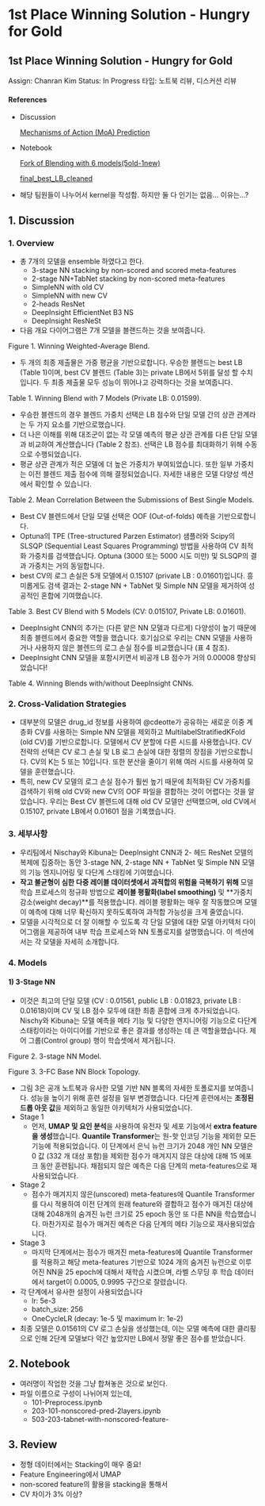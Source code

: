 # 1st Place Winning Solution - Hungry for Gold

## 1st Place Winning Solution - Hungry for Gold

Assign: Chanran Kim Status: In Progress 타입: 노트북 리뷰, 디스커션 리뷰

#### References

* Discussion

  [Mechanisms of Action \(MoA\) Prediction](https://www.kaggle.com/c/lish-moa/discussion/201510)

* Notebook

  [Fork of Blending with 6 models\(5old-1new\)](https://www.kaggle.com/nischaydnk/fork-of-blending-with-6-models-5old-1new)

  [final\_best\_LB\_cleaned](https://www.kaggle.com/markpeng/final-best-lb-cleaned/notebook?scriptVersionId=48582693)

* 해당 팀원들이 나누어서 kernel을 작성함. 하지만 둘 다 인기는 없음... 이유는...?

## 1. Discussion

### 1. Overview

* 총 7개의 모델을 ensemble 하였다고 한다.
  * 3-stage NN stacking by non-scored and scored meta-features
  * 2-stage NN+TabNet stacking by non-scored meta-features
  * SimpleNN with old CV
  * SimpleNN with new CV
  * 2-heads ResNet
  * DeepInsight EfficientNet B3 NS
  * DeepInsight ResNeSt
* 다음 개요 다이어그램은 7개 모델을 블랜드하는 것을 보여줍니다.

Figure 1. Winning Weighted-Average Blend.

* 두 개의 최종 제출물은 가중 평균을 기반으로합니다. 우승한 블렌드는 best LB \(Table 1\)이며, best CV 블렌드 \(Table 3\)는 private LB에서 5위를 달성 할 수치입니다. 두 최종 제출물 모두 성능이 뛰어나고 강력하다는 것을 보여줍니다.

Table 1. Winning Blend with 7 Models \(Private LB: 0.01599\).

* 우승한 블렌드의 경우 블렌드 가중치 선택은 LB 점수와 단일 모델 간의 상관 관계라는 두 가지 요소를 기반으로했습니다.
* 더 나은 이해를 위해 대조군이 없는 각 모델 예측의 평균 상관 관계를 다른 단일 모델과 비교하여 계산했습니다 \(Table 2 참조\). 선택은 LB 점수를 최대화하기 위해 수동으로 수행되었습니다.
* 평균 상관 관계가 적은 모델에 더 높은 가중치가 부여되었습니다. 또한 일부 가중치는 이전 블렌드 제출 점수에 의해 결정되었습니다. 자세한 내용은 모델 다양성 섹션에서 확인할 수 있습니다.

Table 2. Mean Correlation Between the Submissions of Best Single Models.

* Best CV 블렌드에서 단일 모델 선택은 OOF \(Out-of-folds\) 예측을 기반으로합니다.
* Optuna의 TPE \(Tree-structured Parzen Estimator\) 샘플러와 Scipy의 SLSQP \(Sequential Least Squares Programming\) 방법을 사용하여 CV 최적화 가중치를 검색했습니다. Optuna \(3000 또는 5000 시도 미만\) 및 SLSQP의 결과 가중치는 거의 동일합니다.
* best CV의 로그 손실은 5개 모델에서 0.15107 \(private LB : 0.01601\)입니다. 흥미롭게도 검색 결과는 2-stage NN + TabNet 및 Simple NN 모델을 제거하여 성공적인 혼합에 기여했습니다.

Table 3. Best CV Blend with 5 Models \(CV: 0.015107, Private LB: 0.01601\).

* DeepInsight CNN의 추가는 \(다른 얕은 NN 모델과 다르게\) 다양성이 높기 때문에 최종 블렌드에서 중요한 역할을 했습니다. 호기심으로 우리는 CNN 모델을 사용하거나 사용하지 않은 블렌드의 로그 손실 점수를 비교했습니다 \(표 4 참조\).
* DeepInsight CNN 모델을 포함시키면서 비공개 LB 점수가 거의 0.00008 향상되었습니다!

Table 4. Winning Blends with/without DeepInsight CNNs.

### 2. Cross-Validation Strategies

* 대부분의 모델은 drug\_id 정보를 사용하여 @cdeotte가 공유하는 새로운 이중 계층화 CV를 사용하는 Simple NN 모델을 제외하고 MultilabelStratifiedKFold \(old CV\)를 기반으로합니다. 모델에서 CV 분할에 다른 시드를 사용했습니다. CV 전략의 선택은 CV 로그 손실 및 LB 로그 손실에 대한 정렬의 장점을 기반으로합니다. CV의 K는 5 또는 10입니다. 또한 분산을 줄이기 위해 여러 시드를 사용하여 모델을 훈련했습니다.
* 특히, new CV 모델의 로그 손실 점수가 훨씬 높기 때문에 최적화된 CV 가중치를 검색하기 위해 old CV와 new CV의 OOF 파일을 결합하는 것이 어렵다는 것을 알았습니다. 우리는 Best CV 블렌드에 대해 old CV 모델만 선택했으며, old CV에서 0.15107, private LB에서 0.01601 점을 기록했습니다.

### 3. 세부사항

* 우리팀에서 Nischay와 Kibuna는 DeepInsight CNN과 2- 헤드 ResNet 모델의 복제에 집중하는 동안 3-stage NN, 2-stage NN + TabNet 및 Simple NN 모델의 기능 엔지니어링 및 다단계 스태킹에 기여했습니다.
* **작고 불균형이 심한 다중 레이블 데이터셋에서 과적합의 위험을 극복하기 위해** 모델 학습 프로세스의 정규화 방법으로 **레이블 평활화\(label smoothing\)** 및 **가중치 감소\(weight decay\)**를 적용했습니다. 레이블 평활화는 매우 잘 작동했으며 모델이 예측에 대해 너무 확신하지 못하도록하여 과적합 가능성을 크게 줄였습니다.
* 모델을 시각적으로 더 잘 이해할 수 있도록 각 단일 모델에 대한 모델 아키텍처 다이어그램을 제공하여 내부 학습 프로세스와 NN 토폴로지를 설명했습니다. 이 섹션에서는 각 모델을 자세히 소개합니다.

### 4. Models

#### 1\) 3-Stage NN

* 이것은 최고의 단일 모델 \(CV : 0.01561, public LB : 0.01823, private LB : 0.01618\)이며 CV 및 LB 점수 모두에 대한 최종 혼합에 크게 추가되었습니다. Nischy와 Kibuna는 모델 예측을 메타 기능 및 다양한 엔지니어링 기능으로 다단계 스태킹이라는 아이디어를 기반으로 좋은 결과를 생성하는 데 큰 역할을했습니다. 제어 그룹\(Control group\) 행이 학습셋에서 제거됩니다.

Figure 2. 3-stage NN Model.

Figure 3. 3-FC Base NN Block Topology.

* 그림 3은 공개 노트북과 유사한 모델 기반 NN 블록의 자세한 토폴로지를 보여줍니다. 성능을 높이기 위해 훈련 설정을 일부 변경했습니다. 다단계 훈련에서는 **조정된 드롭 아웃 값**을 제외하고 동일한 아키텍처가 사용되었습니다.
* Stage 1
  * 먼저, **UMAP 및 요인 분석**을 사용하여 유전자 및 세포 기능에서 **extra feature을 생성**했습니다. **Quantile Transformer**는 원-핫 인코딩 기능을 제외한 모든 기능에 적용되었습니다. 이 단계에서 은닉 뉴런 크기가 2048 개인 NN 모델은 0 값 \(332 개 대상 포함\)을 제외한 점수가 매겨지지 않은 대상에 대해 15 에포크 동안 훈련됩니다. 채점되지 않은 예측은 다음 단계의 meta-features으로 재사용되었습니다.
* Stage 2
  * 점수가 매겨지지 않은\(unscored\) meta-features에 Quantile Transformer를 다시 적용하여 이전 단계의 원래 feature와 결합하고 점수가 매겨진 대상에 대해 2048개의 숨겨진 뉴런 크기로 25 epoch 동안 또 다른 NN을 학습했습니다. 마찬가지로 점수가 매겨진 예측은 다음 단계의 메타 기능으로 재사용되었습니다.
* Stage 3
  * 마지막 단계에서는 점수가 매겨진 meta-features에 Quantile Transformer를 적용하고 해당 meta-features 기반으로 1024 개의 숨겨진 뉴런으로 이루어진 NN을 25 epoch에 대해서 재학습 시켰으며, 라벨 스무딩 후 학습 데이터에서 target이 0.0005, 0.9995 구간으로 잘렸습니다.
* 각 단계에서 유사한 설정이 사용되었습니다
  * lr: 5e-3
  * batch\_size:  256
  * OneCycleLR \(decay:  1e-5 및 maximum lr: 1e-2\)
* 최종 모델은 0.01561의 CV 로그 손실을 생성했는데, 이는 모델 예측에 대한 클리핑으로 인해 2단계 모델보다 약간 높았지만 LB에서 정말 좋은 점수를 받았습니다.

## 2. Notebook

* 여러명이 작업한 것을 그냥 합쳐놓은 것으로 보인다.
* 파일 이름으로 구성이 나뉘어져 있는데,
  * 101-Preprocess.ipynb
  * 203-101-nonscored-pred-2layers.ipynb
  * 503-203-tabnet-with-nonscored-feature-

## 3. Review

* 정형 데이터에서는 Stacking이 매우 중요!
* Feature Engineering에서 UMAP
* non-scored feature의 활용을 stacking을 통해서
* CV 차이가 3% 이상?

